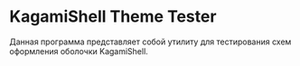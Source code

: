 # KagamiShell Theme Tester

Данная программа представляет собой утилиту для тестирования схем оформления оболочки KagamiShell.
